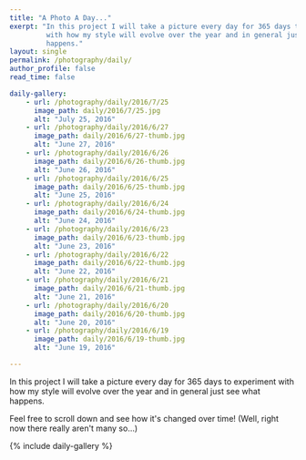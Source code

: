 ```yaml
---
title: "A Photo A Day..."
exerpt: "In this project I will take a picture every day for 365 days to experiment
         with how my style will evolve over the year and in general just see what
         happens."
layout: single
permalink: /photography/daily/
author_profile: false
read_time: false

daily-gallery:
    - url: /photography/daily/2016/7/25
      image_path: daily/2016/7/25.jpg
      alt: "July 25, 2016"
    - url: /photography/daily/2016/6/27
      image_path: daily/2016/6/27-thumb.jpg
      alt: "June 27, 2016"
    - url: /photography/daily/2016/6/26
      image_path: daily/2016/6/26-thumb.jpg
      alt: "June 26, 2016"
    - url: /photography/daily/2016/6/25
      image_path: daily/2016/6/25-thumb.jpg
      alt: "June 25, 2016"
    - url: /photography/daily/2016/6/24
      image_path: daily/2016/6/24-thumb.jpg
      alt: "June 24, 2016"
    - url: /photography/daily/2016/6/23
      image_path: daily/2016/6/23-thumb.jpg
      alt: "June 23, 2016"
    - url: /photography/daily/2016/6/22
      image_path: daily/2016/6/22-thumb.jpg
      alt: "June 22, 2016"
    - url: /photography/daily/2016/6/21
      image_path: daily/2016/6/21-thumb.jpg
      alt: "June 21, 2016"
    - url: /photography/daily/2016/6/20
      image_path: daily/2016/6/20-thumb.jpg
      alt: "June 20, 2016"
    - url: /photography/daily/2016/6/19
      image_path: daily/2016/6/19-thumb.jpg
      alt: "June 19, 2016"

---
```

<!--
To add to the gallery use the following format:
    - url: /photography/daily/:year/:month/:day
      image_path: daily/:year/:month/:day-thumb.jpg
      alt: ":month :day, :year"
Be sure to put this at the top of the list. Also be sure to update
_data/navigation.yml.
-->
In this project I will take a picture every day for 365 days to experiment with how my style will evolve over the year and in general just see what happens.

Feel free to scroll down and see how it's changed over time! (Well, right now there really aren't many so...)

{% include daily-gallery %}
